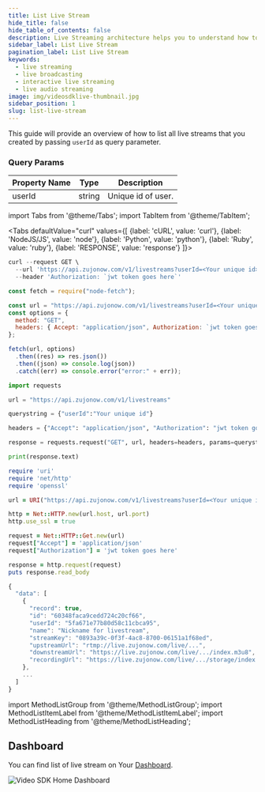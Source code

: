 ```yaml
---
title: List Live Stream
hide_title: false
hide_table_of_contents: false
description: Live Streaming architecture helps you to understand how to implement scalable live broadcasting applications.
sidebar_label: List Live Stream
pagination_label: List Live Stream
keywords:
  - live streaming
  - live broadcasting
  - interactive live streaming
  - live audio streaming
image: img/videosdklive-thumbnail.jpg
sidebar_position: 1
slug: list-live-stream
---
```


This guide will provide an overview of how to list all live streams that you created by passing `userId` as query parameter.

### Query Params

| Property Name | Type   | Description        |
| ------------- | ------ | ------------------ |
| userId        | string | Unique id of user. |

import Tabs from '@theme/Tabs';
import TabItem from '@theme/TabItem';

<Tabs
defaultValue="curl"
values={[
{label: 'cURL', value: 'curl'},
{label: 'NodeJS/JS', value: 'node'},
{label: 'Python', value: 'python'},
{label: 'Ruby', value: 'ruby'},
{label: 'RESPONSE', value: 'response'}
]}>
<TabItem value="curl">

```js
curl --request GET \
  --url 'https://api.zujonow.com/v1/livestreams?userId=<Your unique id>' \
  --header 'Authorization: `jwt token goes here`'
```

</TabItem>
<TabItem value="node">

```js
const fetch = require("node-fetch");

const url = "https://api.zujonow.com/v1/livestreams?userId=<Your unique id>";
const options = {
  method: "GET",
  headers: { Accept: "application/json", Authorization: `jwt token goes here` },
};

fetch(url, options)
  .then((res) => res.json())
  .then((json) => console.log(json))
  .catch((err) => console.error("error:" + err));
```

</TabItem>
<TabItem value="python">

```python
import requests

url = "https://api.zujonow.com/v1/livestreams"

querystring = {"userId":"Your unique id"}

headers = {"Accept": "application/json", "Authorization": "jwt token goes here"}

response = requests.request("GET", url, headers=headers, params=querystring)

print(response.text)
```

</TabItem>
<TabItem value="ruby">

```ruby
require 'uri'
require 'net/http'
require 'openssl'

url = URI("https://api.zujonow.com/v1/livestreams?userId=<Your unique id>")

http = Net::HTTP.new(url.host, url.port)
http.use_ssl = true

request = Net::HTTP::Get.new(url)
request["Accept"] = 'application/json'
request["Authorization"] = 'jwt token goes here'

response = http.request(request)
puts response.read_body
```

</TabItem>
<TabItem value="response">

```js
{
  "data": [
    {
      "record": true,
      "id": "60348faca9cedd724c20cf66",
      "userId": "5fa671e77b80d58c11cbca95",
      "name": "Nickname for livestream",
      "streamKey": "0893a39c-0f3f-4ac8-8700-06151a1f68ed",
      "upstreamUrl": "rtmp://live.zujonow.com/live/...",
      "downstreamUrl": "https://live.zujonow.com/live/.../index.m3u8",
      "recordingUrl": "https://live.zujonow.com/live/.../storage/index.m3u8",
    },
    ...
  ]
}
```

</TabItem>
</Tabs>

import MethodListGroup from '@theme/MethodListGroup';
import MethodListItemLabel from '@theme/MethodListItemLabel';
import MethodListHeading from '@theme/MethodListHeading';

<MethodListGroup>
  <MethodListItemLabel  description="Response Body" >
    <MethodListGroup>
      <MethodListHeading heading="parameters" />
      <MethodListItemLabel name="userId"  type={"string"}  description="Unique identifier of user." />
      <MethodListItemLabel name="name"  type={"string"}  description="Provided name of the live stream." />
      <MethodListItemLabel name="record"  type={"boolean"}  description="Flag for live stream recording, which you have provided while creating live stream." />
      <MethodListItemLabel name="streamKey"  type={"string"}  description="Stream keys are like your live stream’s password and address" />
      <MethodListItemLabel name="upstreamUrl"  type={"string"}  description="where a RTMP stream is used to send video between an encoder and server." />
      <MethodListItemLabel name="downstreamUrl"  type={"string"}  description="It's URL, Where you can play live stream in video player (Support HLS format)." />
      <MethodListItemLabel name="recordingUrl"  type={"string"}  description="It's URL, Where live stream recording is stored." />
      <MethodListItemLabel name="restream"  type={"array"}  description="This property contains object of RTMP url and streamKey, which you have provided in body params." />
    </MethodListGroup>

  </MethodListItemLabel>
</MethodListGroup>

## Dashboard

You can find list of live stream on Your [Dashboard](https://app.videosdk.live/live-streams/all-live-streams).

![Video SDK Home Dashboard](/img/live-stream-list.png)

